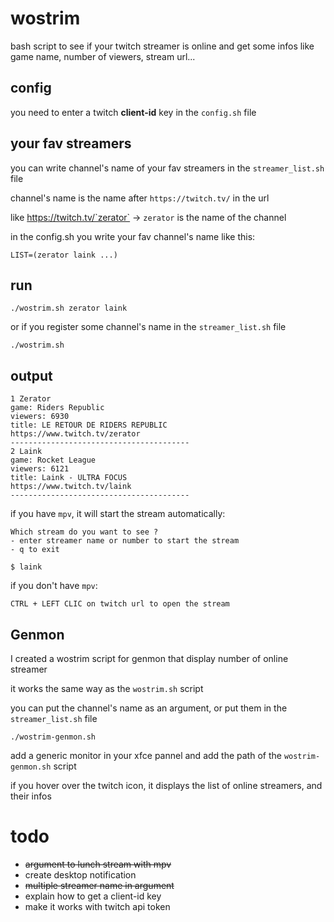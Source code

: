 # wostrim
bash script to see if your twitch streamer is online and get some infos like game name, number of viewers, stream url...

## config
you need to enter a twitch **client-id** key in the `config.sh` file

## your fav streamers

you can write channel's name of your fav streamers in the `streamer_list.sh` file

channel's name is the name after `https://twitch.tv/` in the url

like https://twitch.tv/`zerator` -> `zerator` is the name of the channel

in the config.sh you write your fav channel's name like this:

`LIST=(zerator laink ...)`


## run
```
./wostrim.sh zerator laink
```
or if you register some channel's name in the `streamer_list.sh` file
```
./wostrim.sh
```

## output
```
1 Zerator
game: Riders Republic
viewers: 6930
title: LE RETOUR DE RIDERS REPUBLIC
https://www.twitch.tv/zerator
----------------------------------------
2 Laink
game: Rocket League
viewers: 6121
title: Laink - ULTRA FOCUS
https://www.twitch.tv/laink
----------------------------------------
```

if you have `mpv`, it will start the stream automatically: 
```
Which stream do you want to see ?
- enter streamer name or number to start the stream
- q to exit

$ laink
```
if you don't have `mpv`:
```
CTRL + LEFT CLIC on twitch url to open the stream
```

## Genmon
I created a wostrim script for genmon that display number of online streamer

it works the same way as the `wostrim.sh` script

you can put the channel's name as an argument, or put them in the `streamer_list.sh` file

```
./wostrim-genmon.sh
```

add a generic monitor in your xfce pannel and add the path of the `wostrim-genmon.sh` script

if you hover over the twitch icon, it displays the list of online streamers, and their infos

# todo
- ~~argument to lunch stream with mpv~~
- create desktop notification
- ~~multiple streamer name in argument~~
- explain how to get a client-id key
- make it works with twitch api token
